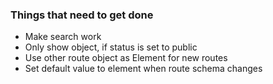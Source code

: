### Things that need to get done
- Make search work
- Only show object, if status is set to public
- Use other route object as Element for new routes
- Set default value to element when route schema changes
